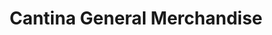 ---
title: "Cantina General Merchandise"
url: /pamplona/cantina-general-merchandise/
shop: general
---